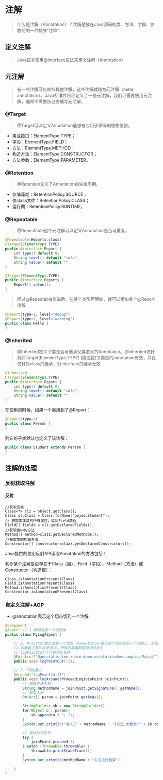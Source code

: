 # 注解

> 什么是注解（Annotation）？注解是放在Java源码的类、方法、字段、参数前的一种特殊“注释”.

## 定义注解

> Java语言使用@interface语法来定义注解（Annotation）

## 元注解
> 有一些注解可以修饰其他注解，这些注解就称为元注解（meta annotation）。Java标准库已经定义了一些元注解，我们只需要使用元注解，通常不需要自己去编写元注解。

### @Target
> @Target可以定义Annotation能够被应用于源码的哪些位置。

- 类或接口：ElementType.TYPE；
- 字段：ElementType.FIELD；
- 方法：ElementType.METHOD；
- 构造方法：ElementType.CONSTRUCTOR；
- 方法参数：ElementType.PARAMETER。

### @Retention
> @Retention定义了Annotation的生命周期。

- 仅编译期：RetentionPolicy.SOURCE；
- 仅class文件：RetentionPolicy.CLASS；
- 运行期：RetentionPolicy.RUNTIME。

### @Repeatable
> @Repeatable这个元注解可以定义Annotation是否可重复。
```java
@Repeatable(Reports.class)
@Target(ElementType.TYPE)
public @interface Report {
    int type() default 0;
    String level() default "info";
    String value() default "";
}

@Target(ElementType.TYPE)
public @interface Reports {
    Report[] value();
}
```
> 经过@Repeatable修饰后，在某个类型声明处，就可以添加多个@Report注解
```java
@Report(type=1, level="debug")
@Report(type=2, level="warning")
public class Hello {
}
```

### @Inherited
> @Inherited定义子类是否可继承父类定义的Annotation。@Inherited仅针对@Target(ElementType.TYPE) (类或接口)类型的annotation有效，并且仅针对class的继承，对interface的继承无效
```java
@Inherited
@Target(ElementType.TYPE)
public @interface Report {
    int type() default 0;
    String level() default "info";
    String value() default "";
}
```
在使用的时候，如果一个类用到了@Report：
```java
@Report(type=1)
public class Person {
}
```

则它的子类默认也定义了该注解：
```java
public class Student extends Person {
}
```

## 注解的处理

### 反射获取注解

#### 反射
```
//获取该类
Class<?> clz = object.getClass();
Class stuClass = Class.forName("pojos.Student");
// 获取实体类的所有属性，返回Field数组
Field[] fields = clz.getDeclaredFields();
//获取类中的方法
Method[] method=clazz.getDeclaredMethods();
//获取类的构造方法
Constructor[] constructor=clazz.getDeclaredConstructors();
```


Java提供的使用反射API读取Annotation的方法包括：

判断某个注解是否存在于Class（类）、Field（字段）、Method（方法）或Constructor（构造器）：
```
Class.isAnnotationPresent(Class)
Field.isAnnotationPresent(Class)
Method.isAnnotationPresent(Class)
Constructor.isAnnotationPresent(Class)
```

### 自定义注解+AOP 
- @annotation表示这个切点切到一个注解

```java
@Component
@Aspect // 1.表明这是一个切面类
public class MyLogAspect {

    // 2. PointCut表示这是一个切点，@annotation表示这个切点切到一个注解上，后面带该注解的全类名
    // 切面最主要的就是切点，所有的故事都围绕切点发生
    // logPointCut()代表切点名称
    @Pointcut("@annotation(me.zebin.demo.annotationdemo.aoplog.MyLog)")
    public void logPointCut(){};

    // 3. 环绕通知
    @Around("logPointCut()")
    public void logAround(ProceedingJoinPoint joinPoint){
        // 获取方法名称
        String methodName = joinPoint.getSignature().getName();
        // 获取入参
        Object[] param = joinPoint.getArgs();

        StringBuilder sb = new StringBuilder();
        for(Object o : param){
            sb.append(o + "; ");
        }
        System.out.println("进入[" + methodName + "]方法,参数为:" + sb.toString());

        // 继续执行方法
        try {
            joinPoint.proceed();
        } catch (Throwable throwable) {
            throwable.printStackTrace();
        }
        System.out.println(methodName + "方法执行结束");

    }
}
```








